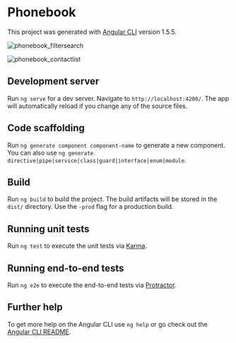 # Phonebook

This project was generated with [Angular CLI](https://github.com/angular/angular-cli) version 1.5.5.



![phonebook_filtersearch](https://user-images.githubusercontent.com/31135848/34066813-4a432e3e-e20d-11e7-8f46-c0df5aa4a7a4.png)

![phonebook_contactlist](https://user-images.githubusercontent.com/31135848/34066815-4c63b30a-e20d-11e7-8e6d-9c212781297e.png)

## Development server

Run `ng serve` for a dev server. Navigate to `http://localhost:4200/`. The app will automatically reload if you change any of the source files.

## Code scaffolding

Run `ng generate component component-name` to generate a new component. You can also use `ng generate directive|pipe|service|class|guard|interface|enum|module`.

## Build

Run `ng build` to build the project. The build artifacts will be stored in the `dist/` directory. Use the `-prod` flag for a production build.

## Running unit tests

Run `ng test` to execute the unit tests via [Karma](https://karma-runner.github.io).

## Running end-to-end tests

Run `ng e2e` to execute the end-to-end tests via [Protractor](http://www.protractortest.org/).

## Further help

To get more help on the Angular CLI use `ng help` or go check out the [Angular CLI README](https://github.com/angular/angular-cli/blob/master/README.md).
